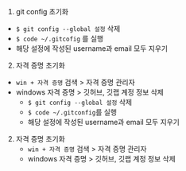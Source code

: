 1. git config 초기화
  - `$ git config --global 설정` 삭제
  - `$ code ~/.gitcofig` 를 실행
  - 해당 설정에 작성된 username과 email 모두 지우기
  
2. 자격 증명 초기화
  - `win + 자격 증명` 검색 > 자격 증명 관리자
  - windows 자격 증명 > 깃허브, 깃랩 계정 정보 삭제
    - `$ git config --global 설정` 삭제
    - `$ code ~/.gitconfig`를 실행
    - 해당 설정에 작성된 username과 email 모두 지우기

2. 자격 증명 초기화
    - `win + 자격 증명` 검색 > 자격 증명 관리자
    - windows 자격 증명 > 깃허브, 깃랩 계정 정보 삭제
